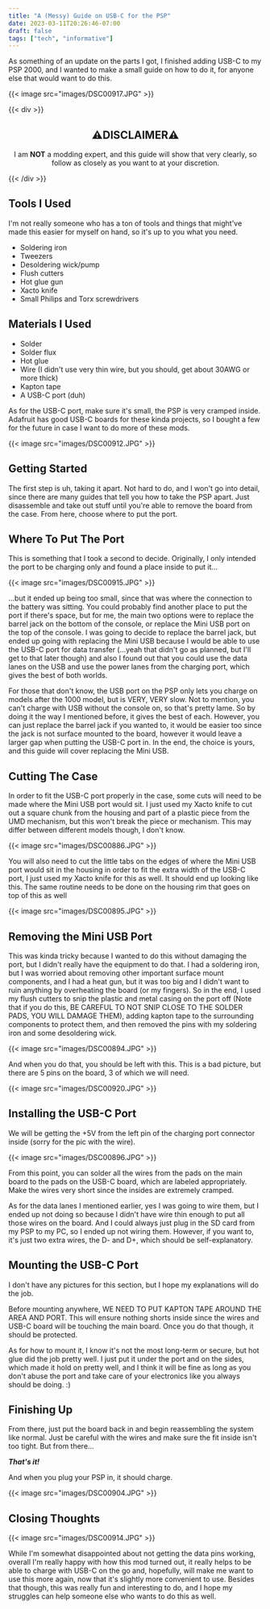 ```yaml
---
title: "A (Messy) Guide on USB-C for the PSP"
date: 2023-03-11T20:26:46-07:00
draft: false
tags: ["tech", "informative"]
---
```


As something of an update on the parts I got, I finished adding USB-C to my PSP 2000, and I wanted to make a small guide on how to do it, for anyone else that would want to do this.

{{< image src="images/DSC00917.JPG" >}}

{{< div >}}
    <center>
        <h2>⚠️DISCLAIMER⚠️</h2>
        <p>I am <b>NOT</b> a modding expert, and this guide will show that very clearly, so follow as closely as you want to at your discretion.</p>
    </center>
{{< /div >}}

     


## Tools I Used
I'm not really someone who has a ton of tools and things that might've made this easier for myself on hand, so it's up to you what you need.

- Soldering iron
- Tweezers
- Desoldering wick/pump
- Flush cutters
- Hot glue gun
- Xacto knife
- Small Philips and Torx screwdrivers

## Materials I Used
- Solder
- Solder flux
- Hot glue
- Wire (I didn't use very thin wire, but you should, get about 30AWG or more thick)
- Kapton tape
- A USB-C port (duh)

As for the USB-C port, make sure it's small, the PSP is very cramped inside. Adafruit has good USB-C boards for these kinda projects, so I bought a few for the future in case I want to do more of these mods.

{{< image src="images/DSC00912.JPG" >}}

## Getting Started
The first step is uh, taking it apart. Not hard to do, and I won't go into detail, since there are many guides that tell you how to take the PSP apart. Just disassemble and take out stuff until you're able to remove the board from the case. From here, choose where to put the port.

## Where To Put The Port
This is something that I took a second to decide. Originally, I only intended the port to be charging only and found a place inside to put it...

{{< image src="images/DSC00915.JPG" >}}

...but it ended up being too small, since that was where the connection to the battery was sitting. You could probably find another place to put the port if there's space, but for me, the main two options were to replace the barrel jack on the bottom of the console, or replace the Mini USB port on the top of the console. I was going to decide to replace the barrel jack, but ended up going with replacing the Mini USB because I would be able to use the USB-C port for data transfer (...yeah that didn't go as planned, but I'll get to that later though) and also I found out that you could use the data lanes on the USB and use the power lanes from the charging port, which gives the best of both worlds.       

For those that don't know, the USB port on the PSP only lets you charge on models after the 1000 model, but is VERY, VERY slow. Not to mention, you can't charge with USB without the console on, so that's pretty lame. So by doing it the way I mentioned before, it gives the best of each. However, you can just replace the barrel jack if you wanted to, it would be easier too since the jack is not surface mounted to the board, however it would leave a larger gap when putting the USB-C port in. In the end, the choice is yours, and this guide will cover replacing the Mini USB.

## Cutting The Case
In order to fit the USB-C port properly in the case, some cuts will need to be made where the Mini USB port would sit. I just used my Xacto knife to cut out a square chunk from the housing and part of a plastic piece from the UMD mechanism, but this won't break the piece or mechanism. This may differ between different models though, I don't know.

{{< image src="images/DSC00886.JPG" >}}

You will also need to cut the little tabs on the edges of where the Mini USB port would sit in the housing in order to fit the extra width of the USB-C port, I just used my Xacto knife for this as well. It should end up looking like this. The same routine needs to be done on the housing rim that goes on top of this as well

{{< image src="images/DSC00895.JPG" >}}

## Removing the Mini USB Port

This was kinda tricky because I wanted to do this without damaging the port, but I didn't really have the equipment to do that. I had a soldering iron, but I was worried about removing other important surface mount components, and I had a heat gun, but it was too big and I didn't want to ruin anything by overheating the board (or my fingers). So in the end, I used my flush cutters to snip the plastic and metal casing on the port off (Note that if you do this, BE CAREFUL TO NOT SNIP CLOSE TO THE SOLDER PADS, YOU WILL DAMAGE THEM), adding kapton tape to the surrounding components to protect them, and then removed the pins with my soldering iron and some desoldering wick.

{{< image src="images/DSC00894.JPG" >}}

And when you do that, you should be left with this. This is a bad picture, but there are 5 pins on the board, 3 of which we will need. 

{{< image src="images/DSC00920.JPG" >}}




## Installing the USB-C Port

We will be getting the +5V from the left pin of the charging port connector inside (sorry for the pic with the wire).

{{< image src="images/DSC00896.JPG" >}}

From this point, you can solder all the wires from the pads on the main board to the pads on the USB-C board, which are labeled appropriately. Make the wires very short since the insides are extremely cramped.      

As for the data lanes I mentioned earlier, yes I was going to wire them, but I ended up not doing so because I didn't have wire thin enough to put all those wires on the board. And I could always just plug in the SD card from my PSP to my PC, so I ended up not wiring them. However, if you want to, it's just two extra wires, the D- and D+, which should be self-explanatory.

## Mounting the USB-C Port

I don't have any pictures for this section, but I hope my explanations will do the job.     

Before mounting anywhere, WE NEED TO PUT KAPTON TAPE AROUND THE AREA AND PORT. This will ensure nothing shorts inside since the wires and USB-C board will be touching the main board. Once you do that though, it should be protected.     

As for how to mount it, I know it's not the most long-term or secure, but hot glue did the job pretty well. I just put it under the port and on the sides, which made it hold on pretty well, and I think it will be fine as long as you don't abuse the port and take care of your electronics like you always should be doing. :)

## Finishing Up

From there, just put the board back in and begin reassembling the system like normal. Just be careful with the wires and make sure the fit inside isn't too tight. But from there...

***That's it!***

And when you plug your PSP in, it should charge.

{{< image src="images/DSC00904.JPG" >}}

## Closing Thoughts

{{< image src="images/DSC00914.JPG" >}}

While I'm somewhat disappointed about not getting the data pins working, overall I'm really happy with how this mod turned out, it really helps to be able to charge with USB-C on the go and, hopefully, will make me want to use this more again, now that it's slightly more convenient to use. Besides that though, this was really fun and interesting to do, and I hope my struggles can help someone else who wants to do this as well.

